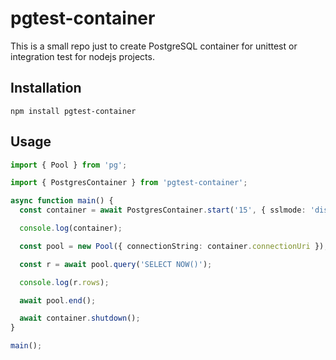 # pgtest-container

This is a small repo just to create PostgreSQL container for unittest or integration test for nodejs projects.

## Installation

```
npm install pgtest-container
```

## Usage

```typescript
import { Pool } from 'pg';

import { PostgresContainer } from 'pgtest-container';

async function main() {
  const container = await PostgresContainer.start('15', { sslmode: 'disable' });

  console.log(container);

  const pool = new Pool({ connectionString: container.connectionUri });

  const r = await pool.query('SELECT NOW()');

  console.log(r.rows);

  await pool.end();

  await container.shutdown();
}

main();
```
